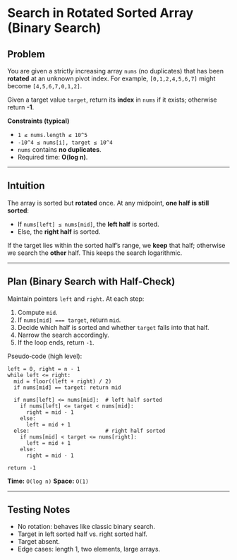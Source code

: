 # Search in Rotated Sorted Array (Binary Search)

## Problem

You are given a strictly increasing array `nums` (no duplicates) that has been **rotated** at an unknown pivot index. For example, `[0,1,2,4,5,6,7]` might become `[4,5,6,7,0,1,2]`.

Given a target value `target`, return its **index** in `nums` if it exists; otherwise return **-1**.

**Constraints (typical)**

- `1 ≤ nums.length ≤ 10^5`
- `-10^4 ≤ nums[i], target ≤ 10^4`
- `nums` contains **no duplicates**.
- Required time: **O(log n)**.

---

## Intuition

The array is sorted but **rotated** once. At any midpoint, **one half is still sorted**:

- If `nums[left] ≤ nums[mid]`, the **left half** is sorted.
- Else, the **right half** is sorted.

If the target lies within the sorted half’s range, we **keep** that half; otherwise we search the **other** half. This keeps the search logarithmic.

---

## Plan (Binary Search with Half-Check)

Maintain pointers `left` and `right`. At each step:

1. Compute `mid`.
2. If `nums[mid] === target`, return `mid`.
3. Decide which half is sorted and whether `target` falls into that half.
4. Narrow the search accordingly.
5. If the loop ends, return `-1`.

Pseudo‑code (high level):

```text
left = 0, right = n - 1
while left <= right:
  mid = floor((left + right) / 2)
  if nums[mid] == target: return mid

  if nums[left] <= nums[mid]:  # left half sorted
    if nums[left] <= target < nums[mid]:
      right = mid - 1
    else:
      left = mid + 1
  else:                        # right half sorted
    if nums[mid] < target <= nums[right]:
      left = mid + 1
    else:
      right = mid - 1

return -1
```

**Time:** `O(log n)`
**Space:** `O(1)`

---

## Testing Notes

- No rotation: behaves like classic binary search.
- Target in left sorted half vs. right sorted half.
- Target absent.
- Edge cases: length 1, two elements, large arrays.
